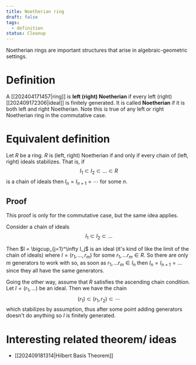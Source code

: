 ```yaml
---
title: Noetherian ring
draft: false
tags:
  - definition
status: Cleanup
---
```

Noetherian rings are important structures that arise in algebraic-geometric settings. 
# Definition
A [[202404171457|ring]] is **left (right) Noetherian** if every left (right) [[202409172306|ideal]] is finitely generated. 
It is called **Noetherian** if it is both left and right Noetherian. Note this is true of any left or right Noetherian ring in the commutative case. 

# Equivalent definition
Let $R$ be a ring. $R$ is (left, right) Noetherian if and only if every chain of (left, right) ideals stabilizes. 
That is, if 
$$
I_1 \subset I_2 \subset \dots \subset R
$$
is a chain of ideals then $I_n = I_{n+1} = \cdots$ for some $n$. 

## Proof
This proof is only for the commutative case, but the same idea applies. 

Consider a chain of ideals
$$
I_1 \subset I_2 \subset \dots
$$

Then $I = \bigcup_{j=1}^\infty I_j$ is an ideal (it's kind of like the limit of the chain of ideals) where $I = (r_1, \dots, r_m)$ for some $r_1, \dots r_m \in R$. 
So there are only $m$ generators to work with so, as soon as $r_1, \dots r_m \in I_n$ then $I_n = I_{n+1}= \dots$ since they all have the same generators. 

Going the other way, assume that $R$ satisfies the ascending chain condition. 
Let $I = (r_1, \dots)$ be an ideal. 
Then we have the chain 
$$
(r_1) \subset (r_1, r_2) \subset \cdots
$$
which stabilizes by assumption, thus after some point adding generators doesn't do anything so $I$ is finitely generated. 
# Interesting related theorem/ ideas 
- [[202409181314|Hilbert Basis Theorem]]
